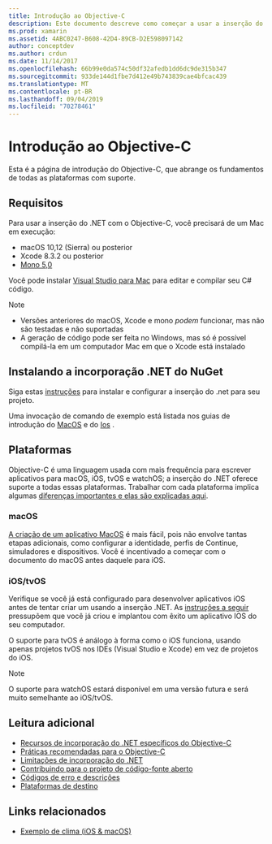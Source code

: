 ```yaml
---
title: Introdução ao Objective-C
description: Este documento descreve como começar a usar a inserção do .NET com o Objective-C. Ele aborda os requisitos, a instalação da incorporação .NET do NuGet e das plataformas com suporte.
ms.prod: xamarin
ms.assetid: 4ABC0247-B608-42D4-89CB-D2E598097142
author: conceptdev
ms.author: crdun
ms.date: 11/14/2017
ms.openlocfilehash: 66b99e0da574c50df32afedb1dd6dc9de315b347
ms.sourcegitcommit: 933de144d1fbe7d412e49b743839cae4bfcac439
ms.translationtype: MT
ms.contentlocale: pt-BR
ms.lasthandoff: 09/04/2019
ms.locfileid: "70278461"
---
```

# <a name="getting-started-with-objective-c"></a>Introdução ao Objective-C

Esta é a página de introdução do Objective-C, que abrange os fundamentos de todas as plataformas com suporte.

## <a name="requirements"></a>Requisitos

Para usar a inserção do .NET com o Objective-C, você precisará de um Mac em execução:

- macOS 10,12 (Sierra) ou posterior
- Xcode 8.3.2 ou posterior
- [Mono 5,0](https://www.mono-project.com/download/)

Você pode instalar [Visual Studio para Mac](https://visualstudio.microsoft.com/vs/mac/) para editar e compilar seu C# código.

> [!NOTE]
> - Versões anteriores do macOS, Xcode e mono _podem_ funcionar, mas não são testadas e não suportadas
> - A geração de código pode ser feita no Windows, mas só é possível compilá-la em um computador Mac em que o Xcode está instalado

## <a name="installing-net-embedding-from-nuget"></a>Instalando a incorporação .NET do NuGet

Siga estas [instruções](~/tools/dotnet-embedding/get-started/install/install.md) para instalar e configurar a inserção do .net para seu projeto.

Uma invocação de comando de exemplo está listada nos guias de introdução do [MacOS](~/tools/dotnet-embedding/get-started/objective-c/macos.md) e do [Ios](~/tools/dotnet-embedding/get-started/objective-c/ios.md) .

## <a name="platforms"></a>Plataformas

Objective-C é uma linguagem usada com mais frequência para escrever aplicativos para macOS, iOS, tvOS e watchOS; a inserção do .NET oferece suporte a todas essas plataformas. Trabalhar com cada plataforma implica algumas [diferenças importantes e elas são explicadas aqui](~/tools/dotnet-embedding/objective-c/platforms.md).

### <a name="macos"></a>macOS

[A criação de um aplicativo MacOS](~/tools/dotnet-embedding/get-started/objective-c/macos.md) é mais fácil, pois não envolve tantas etapas adicionais, como configurar a identidade, perfis de Continue, simuladores e dispositivos. Você é incentivado a começar com o documento do macOS antes daquele para iOS.

### <a name="ios--tvos"></a>iOS/tvOS

Verifique se você já está configurado para desenvolver aplicativos iOS antes de tentar criar um usando a inserção .NET. As [instruções a seguir](~/tools/dotnet-embedding/get-started/objective-c/ios.md) pressupõem que você já criou e implantou com êxito um aplicativo IOS do seu computador.

O suporte para tvOS é análogo à forma como o iOS funciona, usando apenas projetos tvOS nos IDEs (Visual Studio e Xcode) em vez de projetos do iOS.

> [!NOTE]
> O suporte para watchOS estará disponível em uma versão futura e será muito semelhante ao iOS/tvOS.

## <a name="further-reading"></a>Leitura adicional

- [Recursos de incorporação do .NET específicos do Objective-C](~/tools/dotnet-embedding/objective-c/index.md)
- [Práticas recomendadas para o Objective-C](~/tools/dotnet-embedding/objective-c/best-practices.md)
- [Limitações de incorporação do .NET](~/tools/dotnet-embedding/limitations.md)
- [Contribuindo para o projeto de código-fonte aberto](https://github.com/mono/Embeddinator-4000/blob/master/Contributing.md)
- [Códigos de erro e descrições](~/tools/dotnet-embedding/errors.md)
- [Plataformas de destino](~/tools/dotnet-embedding/objective-c/platforms.md)

## <a name="related-links"></a>Links relacionados

- [Exemplo de clima (iOS & macOS)](https://github.com/jamesmontemagno/embeddinator-weather)

